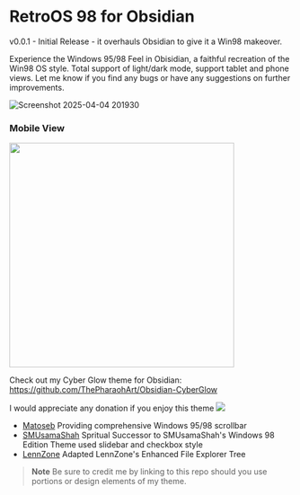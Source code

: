 # RetroOS 98 for Obsidian
v0.0.1 - Initial Release - it overhauls Obsidian to give it a Win98 makeover.

Experience the Windows 95/98 Feel in Obisidian, a faithful recreation of the Win98 OS style. Total support of light/dark mode, support tablet and phone views. Let me know if you find any bugs or have any suggestions on further improvements. 

![Screenshot 2025-04-04 201930](https://github.com/user-attachments/assets/03c7ead0-88db-4b9a-a6f0-55a7c0a1e4f6)

### Mobile View
<img src= "https://github.com/user-attachments/assets/3248f7ff-801f-4530-b6e0-eb76026fbfd4" height="400">

Check out my Cyber Glow theme for Obsidian: https://github.com/ThePharaohArt/Obsidian-CyberGlow

I would appreciate any donation if you enjoy this theme
<a href="https://www.buymeacoffee.com/TheEmperorArt"><img src="https://img.buymeacoffee.com/button-api/?text=Buy me a pizza&emoji=🍕&slug=TheEmperorArt&button_colour=690ed8&font_colour=ffffff&font_family=Inter&outline_colour=ffffff&coffee_colour=FFDD00" /></a>

- [Matoseb](https://github.com/Matoseb/) Providing comprehensive Windows 95/98 scrollbar
- [SMUsamaShah](https://github.com/SMUsamaShah) Spritual Successor to SMUsamaShah's Windows 98 Edition Theme used slidebar and checkbox style
- [LennZone](https://github.com/LennZone) Adapted LennZone's Enhanced File Explorer Tree

> **Note**
> Be sure to credit me by linking to this repo should you use portions or design elements of my theme.

